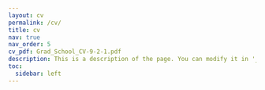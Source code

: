 ```yaml
---
layout: cv
permalink: /cv/
title: cv
nav: true
nav_order: 5
cv_pdf: Grad_School_CV-9-2-1.pdf
description: This is a description of the page. You can modify it in '_pages/cv.md'. You can also change or remove the top pdf download button.
toc:
  sidebar: left
---
```

